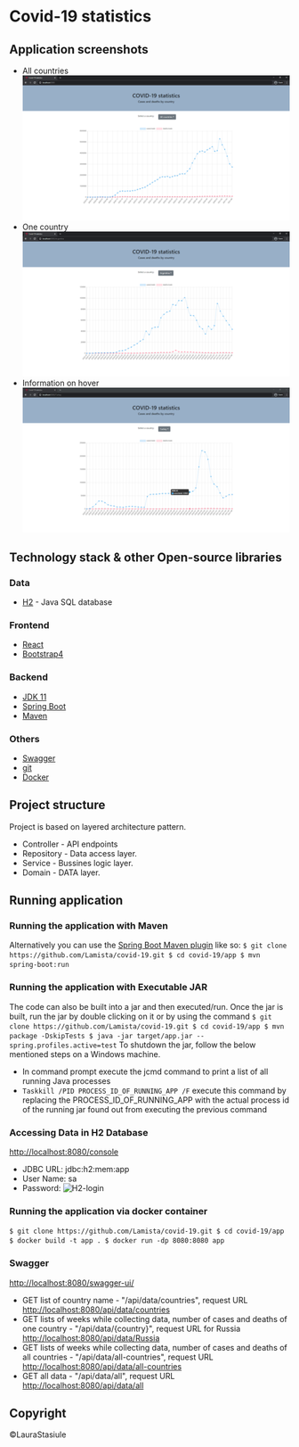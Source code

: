 # Covid-19 statistics

## Application screenshots
* All countries
![Main Page - statistics of all countries](readme/Main.PNG)
* One country
![Statistics of one country](readme/Argentina.PNG)
* Information on hover
![Information on point hover](readme/Turkey.PNG)

## Technology stack & other Open-source libraries
### Data
* [H2](https://www.h2database.com/html/main.html) - Java SQL database
### Frontend
* [React](https://reactjs.org/)
* [Bootstrap4](https://getbootstrap.com/docs/4.6/getting-started/introduction/)
### Backend
* [JDK 11](https://www.oracle.com/java/technologies/javase-jdk11-downloads.html)
* [Spring Boot](https://spring.io/projects/spring-boot)
* [Maven](https://maven.apache.org/)
### Others
* [Swagger](https://swagger.io/)
* [git](https://git-scm.com/)
* [Docker](https://www.docker.com/)

## Project structure
Project is based on layered architecture pattern. 
* Controller - API endpoints
* Repository - Data access layer.
* Service - Bussines logic layer.
* Domain - DATA layer.

## Running application
### Running the application with Maven
Alternatively you can use the [Spring Boot Maven plugin](https://docs.spring.io/spring-boot/docs/current/reference/html/build-tool-plugins.html#build-tool-plugins-maven-plugin) like so:
`
$ git clone https://github.com/Lamista/covid-19.git
$ cd covid-19/app
$ mvn spring-boot:run
`
### Running the application with Executable JAR
The code can also be built into a jar and then executed/run. Once the jar is built, run the jar by double clicking on it or by using the command
`
$ git clone https://github.com/Lamista/covid-19.git
$ cd covid-19/app
$ mvn package -DskipTests
$ java -jar target/app.jar --spring.profiles.active=test
`
To shutdown the jar, follow the below mentioned steps on a Windows machine.
* In command prompt execute the jcmd command to print a list of all running Java processes
* `Taskkill /PID PROCESS_ID_OF_RUNNING_APP /F` execute this command by replacing the PROCESS_ID_OF_RUNNING_APP with the actual process id of the running jar found out from executing the previous command

### Accessing Data in H2 Database
[http://localhost:8080/console](http://localhost:8080/console)
* JDBC URL: jdbc:h2:mem:app
* User Name: sa
* Password:
![H2-login](H2-login.PNG)
### Running the application via docker container
`
$ git clone https://github.com/Lamista/covid-19.git
$ cd covid-19/app
$ docker build -t app .
$ docker run -dp 8080:8080 app
`
### Swagger
[http://localhost:8080/swagger-ui/](http://localhost:8080/swagger-ui/)
* GET list of country name - "/api/data/countries", request URL [http://localhost:8080/api/data/countries](http://localhost:8080/api/data/countries)
* GET lists of weeks while collecting data, number of cases and deaths of one country - "/api/data/{country}", request URL for Russia [http://localhost:8080/api/data/Russia](http://localhost:8080/api/data/Russia)
* GET lists of weeks while collecting data, number of cases and deaths of all countries - "/api/data/all-countries", request URL [http://localhost:8080/api/data/all-countries](http://localhost:8080/api/data/all-countries)
* GET all data - "/api/data/all", request URL [http://localhost:8080/api/data/all](http://localhost:8080/api/data/all)


## Copyright
&copy;LauraStasiule